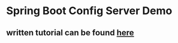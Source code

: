 # Spring Boot Config Server Demo

## written tutorial can be found <a href="https://denofcoders.com/implementing-spring-boot-config-server/">here</a>